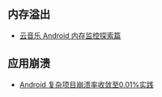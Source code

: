 ## 内存溢出

- [云音乐 Android 内存监控探索篇](https://juejin.cn/post/7197032258888646693)

## 应用崩溃

- [Android 复杂项目崩溃率收敛至0.01%实践](https://juejin.cn/post/7377200392059617295)